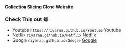#### Collection Slicing Clone Website
### Check This out :smile:

- Youtube `https://riyaraa.github.io/Youtube` [Youtube](https://riyaraa.github.io/Youtube)
- Netflix `riyaraa.github.io/Netflix` [Netflix](https://riyaraa.github.io/Netflix)
- Google `riyaraa.github.io/Google` [Google](https://riyaraa.github.io/Google)
